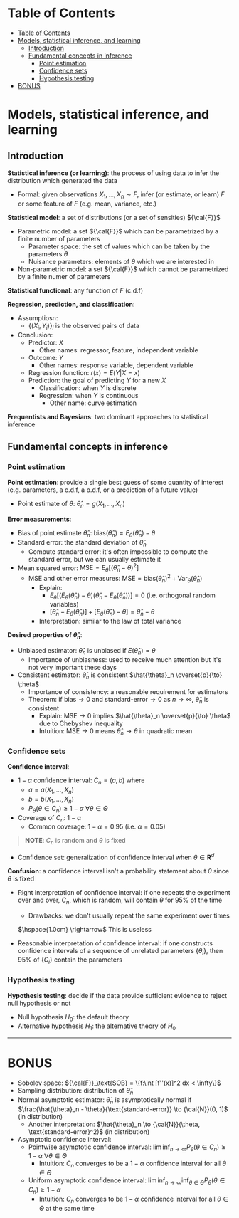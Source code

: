 <!-- TOC titleSize:1 tabSpaces:2 depthFrom:1 depthTo:6 withLinks:1 updateOnSave:1 orderedList:0 skip:0 title:1 charForUnorderedList:* -->
# Table of Contents
- [Table of Contents](#table-of-contents)
- [Models, statistical inference, and learning](#models-statistical-inference-and-learning)
  - [Introduction](#introduction)
  - [Fundamental concepts in inference](#fundamental-concepts-in-inference)
    - [Point estimation](#point-estimation)
    - [Confidence sets](#confidence-sets)
    - [Hypothesis testing](#hypothesis-testing)
- [BONUS](#bonus)
<!-- /TOC -->

<!--7. Models, statistical inference, and learning-->
# Models, statistical inference, and learning
## Introduction
**Statistical inference (or learning)**: the process of using data to infer the distribution which generated the data
* Formal: given observations $X_1, ..., X_n \sim F$, infer (or estimate, or learn) $F$ or some feature of $F$ (e.g. mean, variance, etc.)

**Statistical model**: a set of distributions (or a set of sensities) ${\cal{F}}$
* Parametric model: a set ${\cal{F}}$ which can be parametrized by a finite number of parameters
    * Parameter space: the set of values which can be taken by the parameters $\theta$
    * Nuisance parameters: elements of $\theta$ which we are interested in
* Non-parametric model: a set ${\cal{F}}$ which cannot be parametrized by a finite numer of parameters

**Statistical functional**: any function of $F$ (c.d.f)

**Regression, prediction, and classification**:
* Assumptiosn:
    * $\{(X_i, Y_i)\}_i$ is the observed pairs of data
* Conclusion:
    * Predictor: $X$
        * Other names: regressor, feature, independent variable
    * Outcome: $Y$
        * Other names: response variable, dependent variable
    * Regression function: $r(x) = E(Y|X = x)$
    * Prediction: the goal of predicting $Y$ for a new $X$
        * Classification: when $Y$ is discrete
        * Regression: when $Y$ is continuous
            * Other name: curve estimation

**Frequentists and Bayesians**: two dominant approaches to statistical inference

## Fundamental concepts in inference
### Point estimation
**Point estimation**: provide a single best guess of some quantity of interest (e.g. parameters, a c.d.f, a p.d.f, or a prediction of a future value)
* Point estimate of $\theta$: $\hat{\theta}_n = g(X_1, ..., X_n)$

**Error measurements**:
* Bias of point estimate $\hat{\theta}_n$: $\text{bias}(\hat{\theta}_n) = E_\theta(\hat{\theta}_n) - \theta$
* Standard error: the standard deviation of $\hat{\theta}_n$
    * Compute standard error: it's often impossible to compute the standard error, but we can usually estimate it
* Mean squared error: $\text{MSE} = E_\theta[(\hat{\theta}_n - \theta)^2]$
    * MSE and other error measures: $\text{MSE} = \text{bias}(\hat{\theta}_n)^2 + \text{Var}_\theta(\hat{\theta}_n)$
        * Explain: 
            * $E_\theta[(E_\theta(\hat{\theta}_n) - \theta) (\hat{\theta}_n - E_\theta(\hat{\theta}_n))] = 0$ (i.e. orthogonal random variables)
            * $[\hat{\theta}_n - E_\theta(\hat{\theta}_n)] + [E_\theta(\hat{\theta}_n) - \theta] = \hat{\theta}_n - \theta$
        * Interpretation: similar to the law of total variance

**Desired properties of $\hat{\theta}_n$**: 
* Unbiased estimator: $\hat{\theta}_n$ is unbiased if $E(\hat{\theta}_n) = \theta$
    * Importance of unbiasness: used to receive much attention but it's not very important these days
* Consistent estimator: $\hat{\theta}_n$ is consistent $\hat{\theta}_n \overset{p}{\to} \theta$
    * Importance of consistency: a reasonable requirement for estimators
    * Theorem: if $\text{bias} \to 0$ and $\text{standard-error} \to 0$ as $n \to \infty$, $\hat{\theta}_n$ is consistent
        * Explain: $\text{MSE} \to 0$ implies $\hat{\theta}_n \overset{p}{\to} \theta$ due to Chebyshev inequality
        * Intuition: $\text{MSE} \to 0$ means $\hat{\theta}_n \to \theta$ in quadratic mean

### Confidence sets
**Confidence interval**:
* $1 - \alpha$ confidence interval: $C_n = (a, b)$ where
    * $a = a(X_1, ..., X_n)$
    * $b = b(X_1, ..., X_n)$
    * $P_\theta(\theta \in C_n) \geq 1 - \alpha$ $\forall \theta \in \Theta$
* Coverage of $C_n$: $1 - \alpha$
    * Common coverage: $1 - \alpha = 0.95$ (i.e. $\alpha = 0.05$)

>**NOTE**: $C_n$ is random and $\theta$ is fixed

* Confidence set: generalization of confidence interval when $\theta \in \textbf{R}^d$ 

**Confusion**: a confidence interval isn't a probability statement about $\theta$ since $\theta$ is fixed
* Right interpretation of confidence interval: if one repeats the experiment over and over, $C_n$, which is random, will contain $\theta$ for $95\%$ of the time
    * Drawbacks: we don't usually repeat the same experiment over times

    $\hspace{1.0cm} \rightarrow$ This is useless
* Reasonable interpretation of confidence interval: if one constructs confidence intervals of a sequence of unrelated parameters $\{\theta_i\}$, then $95\%$ of $\{C_i\}$ contain the parameters

### Hypothesis testing
**Hypothesis testing**: decide if the data provide sufficient evidence to reject null hypothesis or not 
* Null hypothesis $H_0$: the default theory
* Alternative hypothesis $H_1$: the alternative theory of $H_0$

---

# BONUS
* Sobolev space: ${\cal{F}}_\text{SOB} = \{f:\int [f''(x)]^2 dx < \infty\}$
* Sampling distribution: distribution of $\hat{\theta}_n$
* Normal asymptotic estimator: $\hat{\theta}_n$ is asymptotically normal if $\frac{\hat{\theta}_n - \theta}{\text{standard-error}} \to {\cal{N}}(0, 1)$ (in distribution)
    * Another interpretation: $\hat{\theta}_n \to {\cal{N}}(\theta, \text{standard-error}^2)$ (in distribution)
* Asymptotic confidence interval:
    * Pointwise asymptotic confidence interval: $\lim \inf_{n\to\infty} P_\theta(\theta \in C_n) \geq 1 - \alpha$ $\forall \theta \in \Theta$
        * Intuition: $C_n$ converges to be a $1-\alpha$ confidence interval for all $\theta \in \Theta$
    * Uniform asymptotic confidence interval: $\lim \inf_{n \to \infty} \inf_{\theta \in \Theta} P_\theta(\theta \in C_n) \geq 1 - \alpha$
        * Intuition: $C_n$ converges to be $1 - \alpha$ confidence interval for all $\theta \in \Theta$ at the same time
